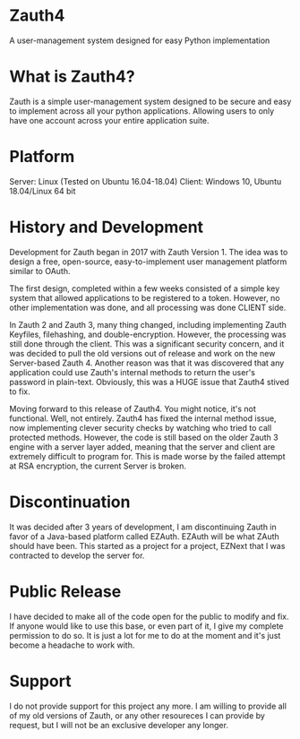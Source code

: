 # Zauth4
A user-management system designed for easy Python implementation

# What is Zauth4?

  Zauth is a simple user-management system designed to be secure and easy to implement across all your python applications.
  Allowing users to only have one account across your entire application suite.

# Platform
  Server: Linux (Tested on Ubuntu 16.04-18.04)
  Client: Windows 10, Ubuntu 18.04/Linux 64 bit
# History and Development

  Development for Zauth began in 2017 with Zauth Version 1. The idea was to design a free, open-source, easy-to-implement user management platform similar to OAuth. 
  
  The first design, completed within a few weeks consisted of a simple key system that allowed applications to be registered to a token. However, no other implementation was done, and all processing was done CLIENT side.
  
   In Zauth 2 and Zauth 3, many thing changed, including implementing Zauth Keyfiles, filehashing, and double-encryption. However, the processing was still done through the client. This was a significant security concern, and it was decided to pull the old versions out of release and work on the new Server-based Zauth 4. Another reason was that it was discovered that any application could use Zauth's internal methods to return the user's password in plain-text. Obviously, this was a HUGE issue that Zauth4 stived to fix.
  
   Moving forward to this release of Zauth4. You might notice, it's not functional. Well, not entirely. Zauth4 has fixed the internal method issue, now implementing clever security checks by watching who tried to call protected methods. However, the code is still based on the older Zauth 3 engine with a server layer added, meaning that the server and client are extremely difficult to program for. This is made worse by the failed attempt at RSA encryption, the current Server is broken.

# Discontinuation

   It was decided after 3 years of development, I am discontinuing Zauth in favor of a Java-based platform called EZAuth. EZAuth will be what ZAuth should have been. This started as a project for a project, EZNext that I was contracted to develop the server for.

# Public Release

I have decided to make all of the code open for the public to modify and fix. If anyone would like to use this base, or even part of it, I give my complete permission to do so. It is just a lot for me to do at the moment and it's just become a headache to work with.

# Support

I do not provide support for this project any more. I am willing to provide all of my old versions of Zauth, or any other resoureces I can provide by request, but I will not be an exclusive developer any longer.
